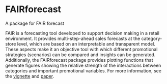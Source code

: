# FAIRforecast
A package for FAIR forecast

FAIR is a forecasting tool developed to support decision making in a retail environment. It provides multi-step-ahead sales forecasts at the category-store level, which are based on an interpretable and transparent model. These aspects make it an objective tool with which different promotional strategies (scenarios) can be compared and insights can be generated. Additionally, the FAIRforecast package provides plotting functions that generate figures showing the relative strength of the interactions between categories and important promotional variables. For more information, see the [vignette](url) and [paper](http://home.ku.edu.tr/~oali/Automatic%20Interpretable%20Retail%20Forecasting%20with%20Promotional%20Scenarios.pdf).

